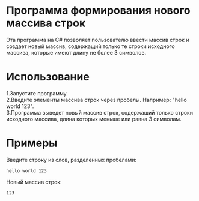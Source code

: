 # Программа формирования нового массива строк
Эта программа на C# позволяет пользователю ввести массив строк и создает новый массив, содержащий только те строки исходного массива, которые имеют длину не более 3 символов.

# Использование
1.Запустите программу.  
2.Введите элементы массива строк через пробелы. Например: "hello world 123".  
3.Программа выведет новый массив строк, содержащий только строки исходного массива, длина которых меньше или равна 3 символам.  

# Примеры
Введите строку из слов, разделенных пробелами:

```hello world 123```

Новый массив строк:

```123```
